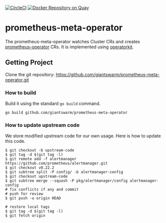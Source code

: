 [![CircleCI](https://circleci.com/gh/giantswarm/prometheus-meta-operator.svg?&style=shield)](https://circleci.com/gh/giantswarm/prometheus-meta-operator) [![Docker Repository on Quay](https://quay.io/repository/giantswarm/prometheus-meta-operator/status "Docker Repository on Quay")](https://quay.io/repository/giantswarm/prometheus-meta-operator)

# prometheus-meta-operator

The prometheus-meta-operator watches Cluster CRs and creates [prometheus-operator] CRs. It is implemented
using [operatorkit].

## Getting Project

Clone the git repository: https://github.com/giantswarm/prometheus-meta-operator.git

### How to build

Build it using the standard `go build` command.

```
go build github.com/giantswarm/prometheus-meta-operator
```

### How to update upstream code

We store modified upstream code for our own usage.
Here is how to update this code.

```
$ git checkout -b upstream-code
$ git tag -d $(git tag -l)
$ git remote add -f alertmanager https://github.com/prometheus/alertmanager.git
$ git checkout v0.22.2
$ git subtree split -P config/ -b alertmanager-config
$ git checkout upstream-code
$ git subtree merge --squash -P pkg/alertmanager/config alertmanager-config
# fix conflicts if any and commit
# push for review
$ git push -u origin HEAD

# restore local tags
$ git tag -d $(git tag -l)
$ git fetch origin
```


[operatorkit]: https://github.com/giantswarm/operatorkit
[prometheus-operator]: https://github.com/prometheus-operator/prometheus-operator
